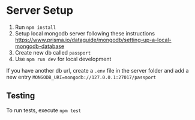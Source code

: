 # Server Setup

1. Run `npm install`
2. Setup local mongodb server following these instructions https://www.prisma.io/dataguide/mongodb/setting-up-a-local-mongodb-database
3. Create new db called `passport`
4. Use `npm run dev` for local development

If you have another db url, create a `.env` file in the server folder and add a new entry `MONGODB_URI=mongodb://127.0.0.1:27017/passport`

## Testing

To run tests, execute `npm test`